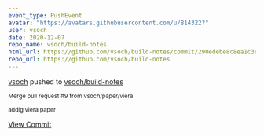 ```yaml
---
event_type: PushEvent
avatar: "https://avatars.githubusercontent.com/u/814322?"
user: vsoch
date: 2020-12-07
repo_name: vsoch/build-notes
html_url: https://github.com/vsoch/build-notes/commit/290edebe8c8ea1c38a376bc06ed7bb23d3817a42
repo_url: https://github.com/vsoch/build-notes
---
```


<a href='https://github.com/vsoch' target='_blank'>vsoch</a> pushed to <a href='https://github.com/vsoch/build-notes' target='_blank'>vsoch/build-notes</a>

<small>Merge pull request #9 from vsoch/paper/viera

addig viera paper</small>

<a href='https://github.com/vsoch/build-notes/commit/290edebe8c8ea1c38a376bc06ed7bb23d3817a42' target='_blank'>View Commit</a>